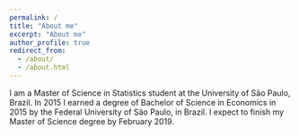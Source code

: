 ```yaml
---
permalink: /
title: "About me"
excerpt: "About me"
author_profile: true
redirect_from: 
  - /about/
  - /about.html
---
```


I am a Master of Science in Statistics student at the University of São Paulo, Brazil. In 2015 I earned a degree of Bachelor of Science in Economics in 2015 by the Federal University of São Paulo, in Brazil. I expect to finish my Master of Science degree by February 2019.
